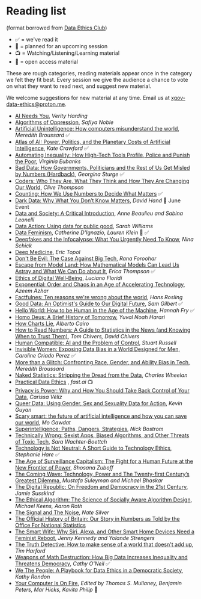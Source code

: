 # Reading list

(format borrowed from [Data Ethics Club](https://github.com/very-good-science/data-ethics-club))

- ✅ = we've read it
- 📅 = planned for an upcoming session
- 📺 = Watching/Listening/Learning material
- 💸 = open access material

These are rough categories, reading materials appear once in the category we felt they fit best.
Every session we give the audience a chance to vote on what they want to read next, and suggest new material.

We welcome suggestions for new material at any time. Email us at [xgov-data-ethics@proton.me](mailto:xgov-data-ethics@proton.me).

- [AI Needs You](https://press.princeton.edu/books/hardcover/9780691244877/ai-needs-you), *Verity Harding*
- [Algorithms of Oppression](https://safiyaunoble.com/research-writing/), *Safiya Noble*
- [Artificial Unintelligence: How computers misunderstand the world](https://meredithbroussard.com/books/), *Meredith Broussard* ✅
- [Atlas of AI: Power, Politics, and the Planetary Costs of Artificial Intelligence](https://www.katecrawford.net/index.html), *Kate Crawford* ✅
- [Automating Inequality: How High-Tech Tools Profile, Police and Punish the Poor](https://virginia-eubanks.com/automating-inequality/), *Virginia Eubanks*
- [Bad Data: How Governments, Politicians and the Rest of Us Get Misled by Numbers (Hardback)](https://www.hachette.co.uk/titles/georgina-sturge/bad-data/9780349128603/), *Georgina Sturge* ✅
- [Coders: Who They Are, What They Think and How They Are Changing Our World](https://www.clivethompson.net/), *Clive Thompson*
- [Counting: How We Use Numbers to Decide What Matters](https://www.goodreads.com/book/show/50489326-counting) ✅
- [Dark Data: Why What You Don’t Know Matters](https://darkdata.website/), *David Hand* 📅 June Event
- [Data and Society: A Critical Introduction](https://uk.sagepub.com/en-gb/eur/data-and-society/book269709), *Anne Beaulieu and Sabina Leonelli*
- [Data Action: Using data for public good](https://mitpress.mit.edu/9780262545310/data-action/), *Sarah Williams*
- [Data Feminism](https://data-feminism.mitpress.mit.edu/), *Catherine D'Ignazio, Lauren Klein* 💸 ✅
- [Deepfakes and the Infocalypse: What You Urgently Need To Know](https://ninaschick.org/deepfakes/), *Nina Schick*
- [Deep Medicine](https://drerictopol.com/portfolio/deep-medicine/), *Eric Topol*
- [Don't Be Evil: The Case Against Big Tech](https://www.ranaforoohar.com/dontbeevil), *Rana Foroohar*
- [Escape from Model Land: How Mathematical Models Can Lead Us Astray and What We Can Do about It](https://www.ericathompson.co.uk/books/), *Erica Thompson* ✅
- [Ethics of Digital Well-Being](https://link.springer.com/book/10.1007/978-3-030-50585-1), *Luciano Floridi*
- [Exponential: Order and Chaos in an Age of Accelerating Technology](https://www.exponentialview.co/p/my-book), *Azeem Azhar*
- [Factfulnes: Ten reasons we're wrong about the world](https://www.goodreads.com/en/book/show/34890015), *Hans Rosling*
- [Good Data: An Optimist's Guide to Our Digital Future](https://gooddataguide.com/), *Sam Gilbert* ✅
- [Hello World: How to be Human in the Age of the Machine](https://hannahfry.co.uk/book/hello-world/), *Hannah Fry* ✅
- [Homo Deus: A Brief History of Tomorrow](https://www.ynharari.com/book/homo-deus/), *Yuval Noah Harari*
- [How Charts Lie](https://albertocairo.com/), *Alberto Cairo*
- [How to Read Numbers: A Guide to Statistics in the News (and Knowing When to Trust Them)](https://www.howtoreadnumbers.com/), *Tom Chivers, David Chivers*
- [Human Compatible: AI and the Problem of Control](https://www.penguin.co.uk/books/307948/human-compatible-by-russell-stuart/9780141987507), *Stuart Russell*
- [Invisible Women: Exposing Data Bias in a World Designed for Men](https://carolinecriadoperez.com/book/invisible-women/), *Caroline Criado Perez* ✅
- [More than a Glitch: Confronting Race, Gender, and Ability Bias in Tech](https://meredithbroussard.com/books/), *Meredith Broussard*
- [Naked Statistics: Stripping the Dread from the Data](https://www.goodreads.com/en/book/show/17986418), *Charles Wheelan*
- [Practical Data Ethics](https://ethics.fast.ai/) , *fast.ai* 📺
- [Privacy is Power: Why and How You Should Take Back Control of Your Data](https://www.carissaveliz.com/books), *Carissa Véliz*
- [Queer Data: Using Gender, Sex and Sexuality Data for Action](https://kevinguyan.com/queer-data/), *Kevin Guyan*
- [Scary smart: the future of artificial intelligence and how you can save our world](https://www.mogawdat.com/scary-smart), *Mo Gawdat*
- [Superintelligence: Paths, Dangers, Strategies](https://nickbostrom.com/), *Nick Bostrom*
- [Technically Wrong: Sexist Apps, Biased Algorithms, and Other Threats of Toxic Tech](https://www.sarawb.com/books), *Sara Wachter-Boettch*
- [Technology is Not Neutral: A Short Guide to Technology Ethics](https://www.harebrain.co/books), *Stephanie Hare* ✅
- [The Age of Surveillance Capitalism: The Fight for a Human Future at the New Frontier of Power](https://shoshanazuboff.com/book/about/), *Shosana Zuboff*
- [The Coming Wave: Technology, Power and The Twenty-first Century’s Greatest Dilemma](https://www.the-coming-wave.com/), *Mustafa Suleyman and Michael Bhaskar*
- [The Digital Republic: On Freedom and Democracy in the 21st Century](https://www.bloomsbury.com/uk/digital-republic-9781526650412/), *Jamie Susskind*
- [The Ethical Algorithm: The Science of Socially Aware Algorithm Design](https://global.oup.com/academic/product/the-ethical-algorithm-9780190948207), *Michael Keens, Aaron Roth*
- [The Signal and The Noise](https://www.goodreads.com/book/show/13588394-the-signal-and-the-noise), *Nate Silver*
- [The Official History of Britain: Our Story in Numbers as Told by the Office For National Statistics](https://www.bibliophilebooks.com/officialhistoryofbritain)
- [The Smart Wife: Why Siri, Alexa, and Other Smart Home Devices Need a Feminist Reboot](https://mitpress.mit.edu/9780262542791/the-smart-wife/), *Jenny Kennedy and Yolande Strengers*
- [The Truth Detective: How to make sense of a world that doesn't add up](https://timharford.com/books/truthdetective/), *Tim Harford*
- [Weapons of Math Destruction: How Big Data Increases Inequality and Threatens Democracy](https://mathbabe.org/), *Cathy O'Neil* ✅
- [We The People: A Playbook for Data Ethics in a Democratic Society](https://technicspub.com/we-the-people/), *Kathy Rondon*
- [Your Computer Is On Fire](https://direct.mit.edu/books/edited-volume/5044/Your-Computer-Is-on-Fire), *Edited by Thomas S. Mullaney, Benjamin Peters, Mar Hicks, Kavita Philip* 💸

